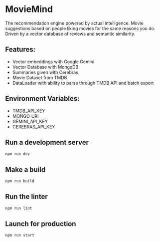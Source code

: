 # MovieMind

The recommendation engine powered by actual intelligence. Movie suggestions based on people liking movies for the same reasons you do. Driven by a vector database of reviews and semantic similarity.

## Features:
- Vector embeddings with Google Gemini
- Vector Database with MongoDB
- Summaries given with Cerebras
- Movie Dataset from TMDB
- DataLoader with ability to parse through TMDB API and batch export

## Environment Variables:
- TMDB_API_KEY
- MONGO_URI
- GEMINI_API_KEY
- CEREBRAS_API_KEY

## Run a development server
```bash
npm run dev
```
## Make a build
```bash
npm run build
```
## Run the linter
```bash
npm run lint
```
## Launch for production
```bash
npm run start
```
  
 